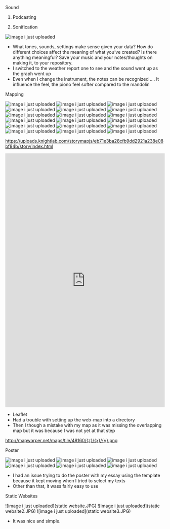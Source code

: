 Sound 

1. Podcasting


2. Sonification 

![image i just uploaded](sonifi1.JPG)

-	What tones, sounds, settings make sense given your data? How do different choices affect the meaning of what you’ve created? Is there anything meaningful? Save your music and your notes/thoughts on making it, to your repository.
-	I switched to the weather report one to see and the sound went up as the graph went up
-	Even when I change the instrument, the notes can be recognized …. It influence the feel, the piono feel softer compared to the mandolin 

Mapping 

![image i just uploaded](mapping1.JPG)
![image i just uploaded](mapping2.JPG)
![image i just uploaded](mapping3.JPG)
![image i just uploaded](mapping4.JPG)
![image i just uploaded](mapping5.JPG)
![image i just uploaded](mapping6.JPG)
![image i just uploaded](mapping7.JPG)
![image i just uploaded](mapping8.JPG)
![image i just uploaded](mapping9.JPG)
![image i just uploaded](mapping10.JPG)
![image i just uploaded](mapping11.JPG)
![image i just uploaded](mapping12.JPG)
![image i just uploaded](mapping13.JPG)
![image i just uploaded](mapping14.JPG)
![image i just uploaded](mapping15.JPG)
![image i just uploaded](mapping16.JPG)
![image i just uploaded](mapping17.JPG)
![image i just uploaded](mapping18.JPG)



https://uploads.knightlab.com/storymapjs/eb71e3ba28cfb9dd2921a238e08bf84b/story/index.html

<iframe src="https://uploads.knightlab.com/storymapjs/eb71e3ba28cfb9dd2921a238e08bf84b/story/index.html" frameborder="0" width="100%" height="800"></iframe>

-	Leaflet 
-	Had a trouble with setting up the web-map into a directory 
-	Then I though a mistake with my map as it was missing the overlapping map but it was because I was not yet at that step 

http://mapwarper.net/maps/tile/48160/{z}/{x}/{y}.png

Poster 

![image i just uploaded](posters.JPG)
![image i just uploaded](poster1.JPG)
![image i just uploaded](poster2.JPG)
![image i just uploaded](poster3.JPG)
![image i just uploaded](poster4.JPG)
![image i just uploaded](poster5.JPG)

- I had an issue trying to do the poster with my essay using the template because it kept moving when I tried to select my texts
- Other than that, it wass fairly easy to use 

Static Websites

![image i just uploaded](static website.JPG)
![image i just uploaded](static website2.JPG)
![image i just uploaded](static website3.JPG)

- It was nice and simple. 
